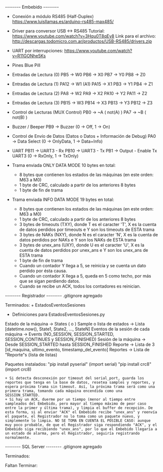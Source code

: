 --------	Embebido    --------

+ Conexión a módulo RS485 (Half-Duplex)
	https://www.luisllamas.es/arduino-rs485-max485/

+ Driver para conversor USB <-> RS485
Tutorial:
	https://www.youtube.com/watch?v=3Hqu0T8qEy8
Link para el archivo:
	http://descargas.todomicro.com.ar/productos/USB-RS485/drivers.zip

+ UART por interrupciones:
	https://www.youtube.com/watch?v=R11GONhe5Ks

+ Pines Blue Pill

 * Entradas de Lectura (0)
PB5  -> W0
PB6  -> X0
PB7  -> Y0
PB8  -> Z0

 * Entradas de Lectura (1)
PA12 -> W1 (A1)
PA15 -> X1
PB3  -> Y1
PB4  -> Z1

 * Entradas de Lectura (2)
PA8  -> W2
PA9  -> X2
PA10 -> Y2
PA11 -> Z2

 * Entradas de Lectura (3)
PB15 -> W3
PB14 -> X3
PB13 -> Y3
PB12 -> Z3

 * Control de Lecturas (MUX Control)
PB0  -> ~A ( not(A) )
PA7  -> ~B ( not(B) )

 * Buzzer / Beeper
PB9  -> Buzzer (0 -> Off, 1 -> On)

 * Control de Envío de Datos (Datos o Datos + Información de Debug)
PA0  -> Data Select (0 -> OnlyData, 1 -> Data+Info)

 * UART
PB11 -> UART3 - Rx
PB10 -> UART3 - Tx
PB1  -> Output - Enable Tx UART3 (0 -> RxOnly, 1 -> TxOnly)


+ Trama enviada ONLY DATA MODE
10 bytes en total:
	- 8 bytes que contienen los estados de las máquinas (en este orden: M63 a M0)
	- 1 byte de CRC, calculado a partir de los anteriores 8 bytes
	- 1 byte de fin de trama
+ Trama enviada INFO DATA MODE
19 bytes en total:
	- 8 bytes que contienen los estados de las máquinas (en este orden: M63 a M0)
	- 1 byte de CRC, calculado a partir de los anteriores 8 bytes
	- 3 bytes de timeouts (TXY), donde T es el caracter 'T', X es la cuenta de datos perdidos por timeouts e Y son los timeouts de ESTA trama
	- 3 bytes de NAKs (NXY), donde N es el caracter 'N', X es la cuenta de datos perdidos por NAKs e Y son los NAKs de ESTA trama
	- 3 bytes de unex_ans (UXY), donde U es el caracter 'U', X es la cuenta de datos perdidos por unex_ans e Y son los unex_ans de ESTA trama
	- 1 byte de fin de trama
	
	* Cuando un contador Y llega a 5, se reinicia y se cuenta un dato perdido por ésta causa.
	* Cuando un contador X llega a 5, queda en 5 como techo, por más que se sigan perdiendo datos.
	* Cuando se recibe un ACK, todos los contadores es reinician.


--------	Registrador    --------
.gitignore agregado

Terminados:
    + EstadosEventosSesiones
* Definiciones para EstadosEventosSesiones.py

Estado de la máquina                    -> States (<STOPPED> o <WORKING>)
Sample o lista de estados               -> Lista [datetime.now(), State1, State2, ..., StateN]
Eventos de la sesión de cada máquina    -> Events (NO_SESSION, SESSION_STARTED, SESSION_CONTINUES y SESSION_FINISHED)
Sesión de la máquina			-> Desde SESSION_STARTED hasta SESSION_FINISHED
Reporte					-> Lista de 3 [id_maquina, ultimo_evento, timestamp_del_evento]
Reportes                       		-> Lista de "Reporte"s (lista de listas)


Paquetes instalados:
    "pip install pyserial" (import serial)
    "pip install crc8" (import crc8)

	+ Si detecta desconexión por timeout del serial_port, guarda los reportes que tenga en la base de datos, resetea samples y reportes, y espera próxima trama sin timeout. Así, la próxima trama será como una primera trama, tomando cada máquina encendida como una SESSION_STARTED.
	+ Si hay un ACK, duerme por un tiempo (menor al tiempo entre sampleados del Embebido, pero mayor al tiempo máximo de peor caso entre la primer y última trama), y limpia el buffer de recepción. De esta forma, si al enviar "ACK" el Embebido recibe "unex_ans" y reenvía el paquete, el Registrador no lo toma como un paquete nuevo, y simplemente lo limpia. NO SE TOMA EN CUENTA EL POSIBLE CASO: aunque muy poco probable, de que el Registrador siga respondiendo "ACK", y el Embebido siga recibiendo "unex_ans", por lo que el Embebido llegaría a un estado de alarma, pero el Registrador, seguiría registrando normalmente.

--------	SQL Server    --------
.gitignore agregado

Terminados:

Faltan Terminar:
